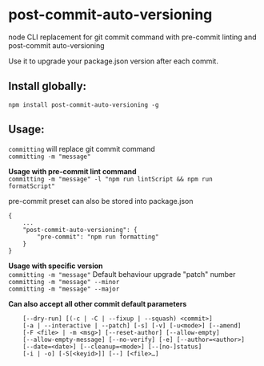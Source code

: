 # post-commit-auto-versioning
node CLI replacement for git commit command with pre-commit linting and post-commit auto-versioning  

Use it to upgrade your package.json version after each commit.

## Install globally:   
```npm install post-commit-auto-versioning -g```  

## Usage:
```committing``` will replace git commit command  
```committing -m "message"```

**Usage with pre-commit lint command**   
```committing -m "message" -l "npm run lintScript && npm run formatScript"```  

pre-commit preset can also be stored into package.json
```
{
	...
	"post-commit-auto-versioning": {
		"pre-commit": "npm run formatting"
	}
}
```

**Usage with specific version**  
```committing -m "message"```  Default behaviour upgrade "patch" number  
```committing -m "message" --minor```  
```committing -m "message" --major```  

**Can also accept all other commit default parameters**  
```
	[--dry-run] [(-c | -C | --fixup | --squash) <commit>]
	[-a | --interactive | --patch] [-s] [-v] [-u<mode>] [--amend]
	[-F <file> | -m <msg>] [--reset-author] [--allow-empty]
	[--allow-empty-message] [--no-verify] [-e] [--author=<author>]
	[--date=<date>] [--cleanup=<mode>] [--[no-]status]
	[-i | -o] [-S[<keyid>]] [--] [<file>…​]
```